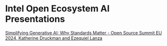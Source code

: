 # Intel Open Ecosystem AI Presentations

[Simplifying Generative AI: Why Standards Matter - Open Source Summit EU 2024, Katherine Druckman and Ezequiel Lanza](https://github.com/intel/open-ecosystem-evangelism/blob/main/ai/Simplifying_Gen_AI/Simplifying_Gen_AI.md)
